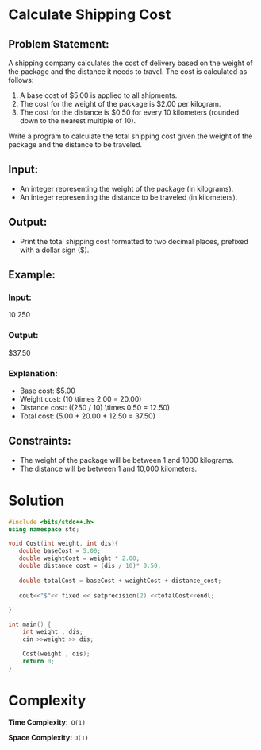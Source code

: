 # Calculate Shipping Cost

## Problem Statement:

A shipping company calculates the cost of delivery based on the weight of the package and the distance it needs to travel. The cost is calculated as follows:

1. A base cost of $5.00 is applied to all shipments.
2. The cost for the weight of the package is $2.00 per kilogram.
3. The cost for the distance is $0.50 for every 10 kilometers (rounded down to the nearest multiple of 10).

Write a program to calculate the total shipping cost given the weight of the package and the distance to be traveled.

## Input:
- An integer representing the weight of the package (in kilograms).
- An integer representing the distance to be traveled (in kilometers).

## Output:
- Print the total shipping cost formatted to two decimal places, prefixed with a dollar sign ($).

## Example:

### Input:

10
250


### Output:

$37.50


### Explanation:
- Base cost: $5.00  
- Weight cost: \(10 \times 2.00 = 20.00\)  
- Distance cost: \((250 / 10) \times 0.50 = 12.50\)  
- Total cost: \(5.00 + 20.00 + 12.50 = 37.50\)

## Constraints:
- The weight of the package will be between 1 and 1000 kilograms.
- The distance will be between 1 and 10,000 kilometers.

# Solution
```C++
#include <bits/stdc++.h>
using namespace std;

void Cost(int weight, int dis){
   double baseCost = 5.00;
   double weightCost = weight * 2.00;
   double distance_cost = (dis / 10)* 0.50;
   
   double totalCost = baseCost + weightCost + distance_cost;
   
   cout<<"$"<< fixed << setprecision(2) <<totalCost<<endl;
   
}

int main() {
    int weight , dis;
    cin >>weight >> dis;

    Cost(weight , dis);
    return 0;
}
```

# Complexity
**Time Complexity**:``` O(1)```

**Space Complexity:** ```O(1)```






